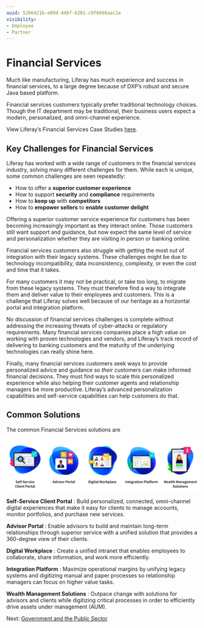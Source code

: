 ```yaml
---
uuid: 5266421b-e89d-44bf-b201-c9f6698aac1e
visibility: 
- Employee
- Partner
---
```


# Financial Services

Much like manufacturing, Liferay has much experience and success in financial services, to a large degree because of DXP’s robust and secure Java based platform.

Financial services customers typically prefer traditional technology choices. Though the IT department may be traditional, their business users expect a modern, personalized, and omni-channel experience.

View Liferay’s Financial Services Case Studies [here](https://www.liferay.com/resources/case-studies?industries=financial-services).

## Key Challenges for Financial Services

Liferay has worked with a wide range of customers in the financial services industry, solving many different challenges for them. While each is unique, some common challenges are seen repeatedly:

* How to offer a **superior customer experience**
* How to support **security** and **compliance** requirements
* How to **keep up** with **competitors**
* How to **empower sellers** to **enable customer delight**

Offering a superior customer service experience for customers has been becoming increasingly important as they interact online. Those customers still want support and guidance, but now expect the same level of service and personalization whether they are visiting in person or banking online.

Financial services customers also struggle with getting the most out of integration with their legacy systems. These challenges might be due to technology incompatibility, data inconsistency, complexity, or even the cost and time that it takes.

For many customers it may not be practical, or take too long, to migrate from these legacy systems. They must therefore find a way to integrate them and deliver value to their employees and customers. This is a challenge that Liferay solves well because of our heritage as a horizontal portal and integration platform.

No discussion of financial services challenges is complete without addressing the increasing threats of cyber-attacks or regulatory requirements. Many financial services companies place a high value on working with proven technologies and vendors, and Liferay’s track record of delivering to banking customers and the maturity of the underlying technologies can really shine here.

Finally, many financial services customers seek ways to provide personalized advice and guidance so _their_ customers can make informed financial decisions. They must find ways to scale this personalized experience while also helping their customer agents and relationship managers be more productive. Liferay’s advanced personalization capabilities and self-service capabilities can help customers do that.

## Common Solutions

The common Financial Services solutions are

![Self-service client portals, advisor portals, digital workplaces, integration platforms, and wealth management solutions are common for the Financial Services industry.](./financial-services/images/01.png)

**Self-Service Client Portal** : Build personalized, connected, omni-channel digital experiences that make it easy for clients to manage accounts, monitor portfolios, and purchase new services.

**Advisor Portal** : Enable advisors to build and maintain long-term relationships through superior service with a unified solution that provides a 360-degree view of their clients.

**Digital Workplace** : Create a unified intranet that enables employees to collaborate, share information, and work more efficiently.

**Integration Platform** : Maximize operational margins by unifying legacy systems and digitizing manual and paper processes so relationship managers can focus on higher value tasks.

**Wealth Management Solutions** : Outpace change with solutions for advisors and clients while digitizing critical processes in order to efficiently drive assets under management (AUM).

Next: [Government and the Public Sector](./government-and-public-sector.md)
